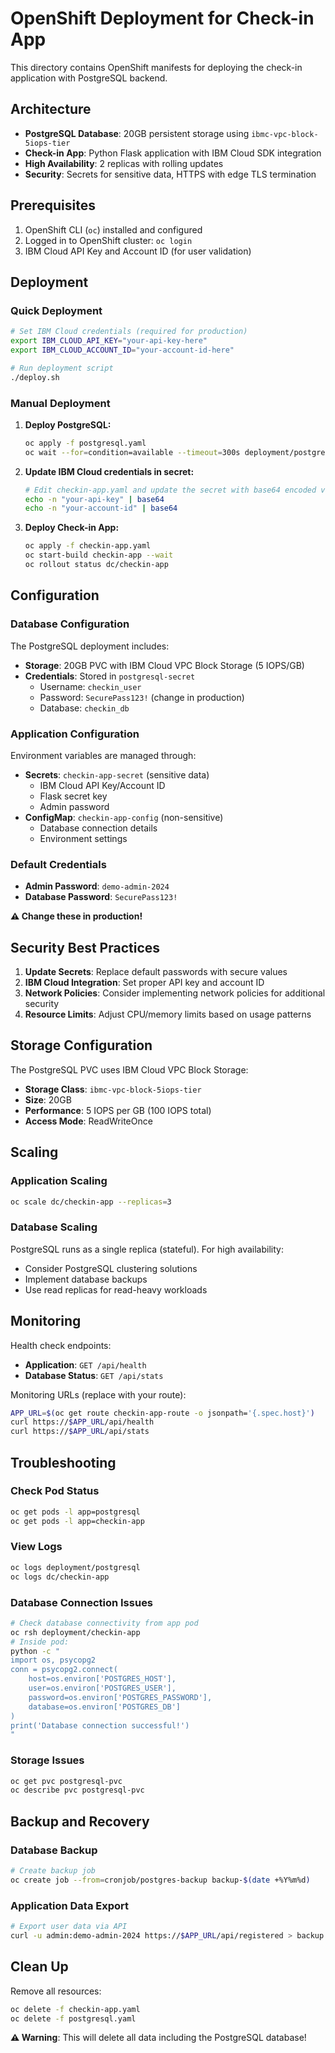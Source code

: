 # OpenShift Deployment for Check-in App

This directory contains OpenShift manifests for deploying the check-in application with PostgreSQL backend.

## Architecture

- **PostgreSQL Database**: 20GB persistent storage using `ibmc-vpc-block-5iops-tier`
- **Check-in App**: Python Flask application with IBM Cloud SDK integration
- **High Availability**: 2 replicas with rolling updates
- **Security**: Secrets for sensitive data, HTTPS with edge TLS termination

## Prerequisites

1. OpenShift CLI (`oc`) installed and configured
2. Logged in to OpenShift cluster: `oc login`
3. IBM Cloud API Key and Account ID (for user validation)

## Deployment

### Quick Deployment

```bash
# Set IBM Cloud credentials (required for production)
export IBM_CLOUD_API_KEY="your-api-key-here"
export IBM_CLOUD_ACCOUNT_ID="your-account-id-here"

# Run deployment script
./deploy.sh
```

### Manual Deployment

1. **Deploy PostgreSQL:**
   ```bash
   oc apply -f postgresql.yaml
   oc wait --for=condition=available --timeout=300s deployment/postgresql
   ```

2. **Update IBM Cloud credentials in secret:**
   ```bash
   # Edit checkin-app.yaml and update the secret with base64 encoded values:
   echo -n "your-api-key" | base64
   echo -n "your-account-id" | base64
   ```

3. **Deploy Check-in App:**
   ```bash
   oc apply -f checkin-app.yaml
   oc start-build checkin-app --wait
   oc rollout status dc/checkin-app
   ```

## Configuration

### Database Configuration

The PostgreSQL deployment includes:
- **Storage**: 20GB PVC with IBM Cloud VPC Block Storage (5 IOPS/GB)
- **Credentials**: Stored in `postgresql-secret`
  - Username: `checkin_user`
  - Password: `SecurePass123!` (change in production)
  - Database: `checkin_db`

### Application Configuration

Environment variables are managed through:
- **Secrets**: `checkin-app-secret` (sensitive data)
  - IBM Cloud API Key/Account ID
  - Flask secret key
  - Admin password
- **ConfigMap**: `checkin-app-config` (non-sensitive)
  - Database connection details
  - Environment settings

### Default Credentials

- **Admin Password**: `demo-admin-2024`
- **Database Password**: `SecurePass123!`

**⚠️ Change these in production!**

## Security Best Practices

1. **Update Secrets**: Replace default passwords with secure values
2. **IBM Cloud Integration**: Set proper API key and account ID
3. **Network Policies**: Consider implementing network policies for additional security
4. **Resource Limits**: Adjust CPU/memory limits based on usage patterns

## Storage Configuration

The PostgreSQL PVC uses IBM Cloud VPC Block Storage:
- **Storage Class**: `ibmc-vpc-block-5iops-tier`
- **Size**: 20GB
- **Performance**: 5 IOPS per GB (100 IOPS total)
- **Access Mode**: ReadWriteOnce

## Scaling

### Application Scaling
```bash
oc scale dc/checkin-app --replicas=3
```

### Database Scaling
PostgreSQL runs as a single replica (stateful). For high availability:
- Consider PostgreSQL clustering solutions
- Implement database backups
- Use read replicas for read-heavy workloads

## Monitoring

Health check endpoints:
- **Application**: `GET /api/health`
- **Database Status**: `GET /api/stats`

Monitoring URLs (replace with your route):
```bash
APP_URL=$(oc get route checkin-app-route -o jsonpath='{.spec.host}')
curl https://$APP_URL/api/health
curl https://$APP_URL/api/stats
```

## Troubleshooting

### Check Pod Status
```bash
oc get pods -l app=postgresql
oc get pods -l app=checkin-app
```

### View Logs
```bash
oc logs deployment/postgresql
oc logs dc/checkin-app
```

### Database Connection Issues
```bash
# Check database connectivity from app pod
oc rsh deployment/checkin-app
# Inside pod:
python -c "
import os, psycopg2
conn = psycopg2.connect(
    host=os.environ['POSTGRES_HOST'],
    user=os.environ['POSTGRES_USER'], 
    password=os.environ['POSTGRES_PASSWORD'],
    database=os.environ['POSTGRES_DB']
)
print('Database connection successful!')
"
```

### Storage Issues
```bash
oc get pvc postgresql-pvc
oc describe pvc postgresql-pvc
```

## Backup and Recovery

### Database Backup
```bash
# Create backup job
oc create job --from=cronjob/postgres-backup backup-$(date +%Y%m%d)
```

### Application Data Export
```bash
# Export user data via API
curl -u admin:demo-admin-2024 https://$APP_URL/api/registered > backup.json
```

## Clean Up

Remove all resources:
```bash
oc delete -f checkin-app.yaml
oc delete -f postgresql.yaml
```

**⚠️ Warning**: This will delete all data including the PostgreSQL database!